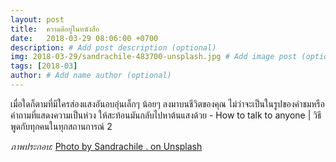 ```yaml
---
layout: post
title:  ความดีอยู่ในหนังสือ
date:   2018-03-29 08:06:00 +0700
description: # Add post description (optional)
img: 2018-03-29/sandrachile-483700-unsplash.jpg # Add image post (optional)
tags: [2018-03]
author: # Add name author (optional)
---
```

เมื่อใดก็ตามที่มีใครส่องแสงอันอบอุ่นเล็กๆ น้อยๆ ลงมาบนชีวิตของคุณ ไม่ว่าจะเป็นในรูปของคำชมหรือคำถามที่แสดงความเป็นห่วง ให้สะท้อนมันกลับไปหาต้นแสงด้วย - How to talk to anyone | วิธีพูดกับทุกคนในทุกสถานการณ์ 2

*ภาพประกอบ:* [Photo by Sandrachile . on Unsplash](https://unsplash.com/@sandrachile)
